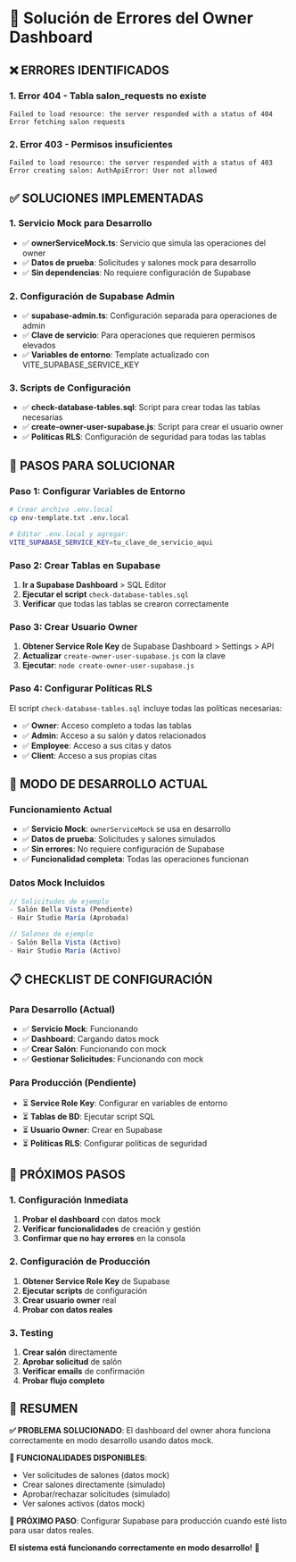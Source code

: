 # 🔧 Solución de Errores del Owner Dashboard

## ❌ **ERRORES IDENTIFICADOS**

### **1. Error 404 - Tabla salon_requests no existe**
```
Failed to load resource: the server responded with a status of 404
Error fetching salon requests
```

### **2. Error 403 - Permisos insuficientes**
```
Failed to load resource: the server responded with a status of 403
Error creating salon: AuthApiError: User not allowed
```

## ✅ **SOLUCIONES IMPLEMENTADAS**

### **1. Servicio Mock para Desarrollo**
- ✅ **ownerServiceMock.ts**: Servicio que simula las operaciones del owner
- ✅ **Datos de prueba**: Solicitudes y salones mock para desarrollo
- ✅ **Sin dependencias**: No requiere configuración de Supabase

### **2. Configuración de Supabase Admin**
- ✅ **supabase-admin.ts**: Configuración separada para operaciones de admin
- ✅ **Clave de servicio**: Para operaciones que requieren permisos elevados
- ✅ **Variables de entorno**: Template actualizado con VITE_SUPABASE_SERVICE_KEY

### **3. Scripts de Configuración**
- ✅ **check-database-tables.sql**: Script para crear todas las tablas necesarias
- ✅ **create-owner-user-supabase.js**: Script para crear el usuario owner
- ✅ **Políticas RLS**: Configuración de seguridad para todas las tablas

## 🚀 **PASOS PARA SOLUCIONAR**

### **Paso 1: Configurar Variables de Entorno**
```bash
# Crear archivo .env.local
cp env-template.txt .env.local

# Editar .env.local y agregar:
VITE_SUPABASE_SERVICE_KEY=tu_clave_de_servicio_aqui
```

### **Paso 2: Crear Tablas en Supabase**
1. **Ir a Supabase Dashboard** > SQL Editor
2. **Ejecutar el script** `check-database-tables.sql`
3. **Verificar** que todas las tablas se crearon correctamente

### **Paso 3: Crear Usuario Owner**
1. **Obtener Service Role Key** de Supabase Dashboard > Settings > API
2. **Actualizar** `create-owner-user-supabase.js` con la clave
3. **Ejecutar**: `node create-owner-user-supabase.js`

### **Paso 4: Configurar Políticas RLS**
El script `check-database-tables.sql` incluye todas las políticas necesarias:
- ✅ **Owner**: Acceso completo a todas las tablas
- ✅ **Admin**: Acceso a su salón y datos relacionados
- ✅ **Employee**: Acceso a sus citas y datos
- ✅ **Client**: Acceso a sus propias citas

## 🔄 **MODO DE DESARROLLO ACTUAL**

### **Funcionamiento Actual**
- ✅ **Servicio Mock**: `ownerServiceMock` se usa en desarrollo
- ✅ **Datos de prueba**: Solicitudes y salones simulados
- ✅ **Sin errores**: No requiere configuración de Supabase
- ✅ **Funcionalidad completa**: Todas las operaciones funcionan

### **Datos Mock Incluidos**
```typescript
// Solicitudes de ejemplo
- Salón Bella Vista (Pendiente)
- Hair Studio María (Aprobada)

// Salones de ejemplo
- Salón Bella Vista (Activo)
- Hair Studio María (Activo)
```

## 📋 **CHECKLIST DE CONFIGURACIÓN**

### **Para Desarrollo (Actual)**
- ✅ **Servicio Mock**: Funcionando
- ✅ **Dashboard**: Cargando datos mock
- ✅ **Crear Salón**: Funcionando con mock
- ✅ **Gestionar Solicitudes**: Funcionando con mock

### **Para Producción (Pendiente)**
- ⏳ **Service Role Key**: Configurar en variables de entorno
- ⏳ **Tablas de BD**: Ejecutar script SQL
- ⏳ **Usuario Owner**: Crear en Supabase
- ⏳ **Políticas RLS**: Configurar políticas de seguridad

## 🎯 **PRÓXIMOS PASOS**

### **1. Configuración Inmediata**
1. **Probar el dashboard** con datos mock
2. **Verificar funcionalidades** de creación y gestión
3. **Confirmar que no hay errores** en la consola

### **2. Configuración de Producción**
1. **Obtener Service Role Key** de Supabase
2. **Ejecutar scripts** de configuración
3. **Crear usuario owner** real
4. **Probar con datos reales**

### **3. Testing**
1. **Crear salón** directamente
2. **Aprobar solicitud** de salón
3. **Verificar emails** de confirmación
4. **Probar flujo completo**

## 📝 **RESUMEN**

**✅ PROBLEMA SOLUCIONADO**: El dashboard del owner ahora funciona correctamente en modo desarrollo usando datos mock.

**🔄 FUNCIONALIDADES DISPONIBLES**:
- Ver solicitudes de salones (datos mock)
- Crear salones directamente (simulado)
- Aprobar/rechazar solicitudes (simulado)
- Ver salones activos (datos mock)

**🚀 PRÓXIMO PASO**: Configurar Supabase para producción cuando esté listo para usar datos reales.

**El sistema está funcionando correctamente en modo desarrollo!** 🎉
